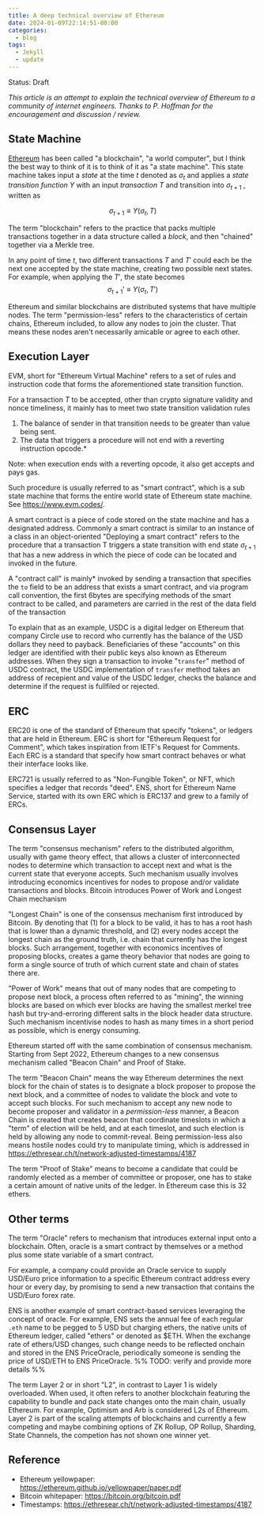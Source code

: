```yaml
---
title: A deep technical overview of Ethereum
date: 2024-01-09T22:14:51-08:00
categories:
  - blog
tags:
  - Jekyll
  - update
---
```


Status: Draft

_This article is an attempt to explain the technical overview of Ethereum to a community of internet engineers. Thanks to P. Hoffman for the encouragement and discussion / review._

## State Machine

[Ethereum](https://ethereum.org) has been called "a blockchain", "a world computer", but I think the best way to think of it is to think of it as "a state machine". This state machine takes input a _state_ at the time $t$ denoted as $\sigma_{t}$  and applies a _state transition function_ $\Upsilon$ with an input _transaction_ $T$ and transition into $\sigma_{t+1}$ , written as

$$\sigma_{t+1} \equiv \Upsilon(\sigma_t, T)$$

The term "blockchain" refers to the practice that packs multiple transactions together in a data structure called a _block_, and then "chained" together via a Merkle tree.

In any point of time $t$, two different transactions $T$ and $T'$ could each be the next one accepted by the state machine, creating two possible next states. For example, when applying the $T'$, the state becomes 
$$\sigma_{t+1}' \equiv \Upsilon(\sigma_t, T')$$


Ethereum and similar blockchains are distributed systems that have multiple nodes. The term "permission-less" refers to the characteristics of certain chains, Ethereum included, to allow any nodes to join the cluster. That means these nodes aren't necessarily amicable or agree to each other.

## Execution Layer

EVM, short for "Ethereum Virtual Machine" refers to a set of rules and instruction code that forms the aforementioned state transition function.

For a transaction $T$ to be accepted, other than crypto signature validity and nonce timeliness, it mainly has to meet two state transition validation rules

1. The balance of sender in that transition needs to be greater than value being sent.
2. The data that triggers a procedure will not end with a reverting instruction opcode.*

Note: when execution ends with a reverting opcode, it also get accepts and pays gas.

Such procedure is usually referred to as "smart contract", which is a sub state machine that forms the entire world state of Ethereum state machine. See https://www.evm.codes/. 

A smart contract is a piece of code stored on the state machine and has a designated address. Commonly a smart contract is similar to an instance of a class in an object-oriented  "Deploying a smart contract" refers to the procedure that a transaction T triggers a state transition with end state $\sigma_{t+1}$ that has a new address in which the piece of code can be located and invoked in the future.

A "contract call" is mainly* invoked by sending a transaction that specifies the `to` field to be an address that exists a smart contract, and via program call convention, the first 6bytes are specifying methods of the smart contract to be called, and parameters are carried in the rest of the data field of the transaction

To explain that as an example, USDC is a digital ledger on Ethereum that company Circle use to record who currently has the balance of the USD dollars they need to payback. Beneficiaries of these "accounts" on this ledger are identified with their public keys also known as Ethereum addresses. When they sign a transaction to invoke "`transfer`" method of USDC contract, the USDC implementation of `transfer` method takes an address of recepient and value of the USDC ledger, checks the balance and determine if the request is fullfiled or rejected. 

## ERC

ERC20 is one of the standard of Ethereum that specify "tokens", or ledgers that are held in Ethereum. ERC is short for "Ethereum Request for Comment", which takes inspiration from IETF's Request for Comments. Each ERC is a standard that specify how smart contract behaves or what their interface looks like.

ERC721 is usually referred to as "Non-Fungible Token", or NFT, which specifies a ledger that records "deed". ENS, short for Ethereum Name Service, started with its own ERC which is ERC137 and grew to a family of ERCs.

## Consensus  Layer

The term "consensus mechanism" refers to the distributed algorithm, usually with game theory effect, that allows a cluster of interconnected nodes to determine which transaction to accept next and what is the current state that everyone accepts. Such mechanism usually involves introducing economics incentives for nodes to propose and/or validate transactions and blocks. Bitcoin introduces Power of Work and Longest Chain mechanism

"Longest Chain" is one of the consensus mechanism first introduced by Bitcoin. By denoting that (1) for a block to be valid, it has to has a root hash that is lower than a dynamic threshold, and (2) every nodes accept the longest chain as the ground truth, i.e. chain that currently has the longest blocks. Such arrangement, together with economics incentives of proposing blocks, creates a game theory behavior that nodes are going to form a single source of truth of which current state and chain of states there are.

"Power of Work" means that out of many nodes that are competing to propose next block, a process often referred to as "mining", the winning blocks are based on which ever blocks are having the smallest merkel tree hash but try-and-erroring different salts in the block header data structure. Such mechanism incentivise nodes to hash as many times in a short period as possible, which is energy consuming.

Ethereum started off with the same combination of consensus mechanism. Starting from Sept 2022, Ethereum changes to a new consensus mechanism called "Beacon Chain" and Proof of Stake. 

The term "Beacon Chain" means the way Ethereum determines the next block for the chain of states is to designate a block proposer to propose the next block, and a committee of nodes to validate the block and vote to accept such blocks. For such mechanism to accept any new node to become proposer and validator in a _permission-less_ manner, a Beacon Chain is created that creates beacon that coordinate timeslots in which a "term" of election will be held, and at each timeslot, and such election is held by allowing any node to commit-reveal. Being permission-less also means hostile nodes could try to manipulate timing, which is addressed in https://ethresear.ch/t/network-adjusted-timestamps/4187

The term "Proof of Stake" means to become a candidate that could be randomly elected as a member of committee or proposer, one has to stake a certain amount of native units of the ledger. In Ethereum case this is 32 ethers. 

## Other terms

The term "Oracle" refers to mechanism that introduces external input onto a blockchain. Often, oracle is a smart contract by themselves or a method plus some state variable of a smart contract.

For example, a company could provide an Oracle service to supply USD/Euro price information to a specific Ethereum contract address every hour or every day, by promising to send a new transaction that contains the USD/Euro forex rate.

ENS is another example of smart contract-based services leveraging the concept of oracle. For example, ENS sets the annual fee of each regular `.eth` name to be pegged to 5 USD but charging ethers, the native units of Ethereum ledger, called "ethers" or denoted as $ETH. When the exchange rate of ethers/USD changes, such change needs to be reflected onchain and stored in the ENS PriceOracle, periodically someone is sending the price of USD/ETH to ENS PriceOracle.  %% TODO: verify and provide more details %%

The term Layer 2 or in short "L2", in contrast to Layer 1 is widely overloaded. When used, it often refers to another blockchain featuring the capability to bundle and pack state changes onto the main chain, usually Ethereum. For example, Optimism and Arb is considered L2s of Ethereum. Layer 2 is part of the scaling attempts of blockchains and currently a few competing and maybe combining options of ZK Rollup, OP Rollup, Sharding, State Channels, the competion has not shown one winner yet.

## Reference
- Ethereum yellowpaper: https://ethereum.github.io/yellowpaper/paper.pdf
- Bitcoin whitepaper: https://bitcoin.org/bitcoin.pdf
- Timestamps: https://ethresear.ch/t/network-adjusted-timestamps/4187

